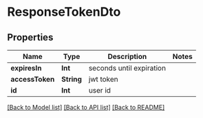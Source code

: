 # ResponseTokenDto

## Properties
Name | Type | Description | Notes
------------ | ------------- | ------------- | -------------
**expiresIn** | **Int** | seconds until expiration | 
**accessToken** | **String** | jwt token | 
**id** | **Int** | user id | 

[[Back to Model list]](../README.md#documentation-for-models) [[Back to API list]](../README.md#documentation-for-api-endpoints) [[Back to README]](../README.md)


